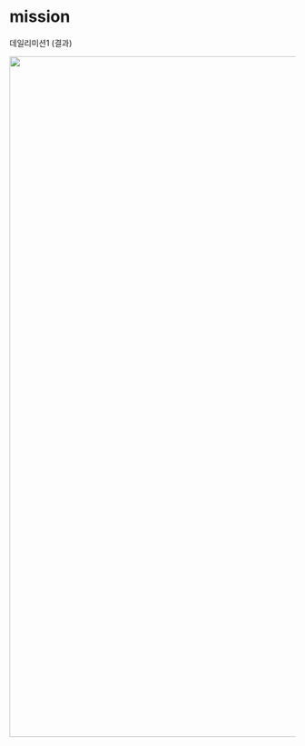 # mission
데일리미션1 (결과)
<p></p>
<img src="https://user-images.githubusercontent.com/107085734/210839686-9c7657e8-6d58-4b99-be89-df26a585085d.png"  width="600" height="1200"/>
